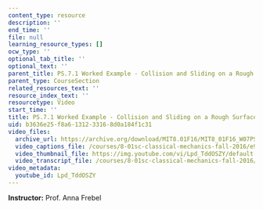 ```yaml
---
content_type: resource
description: ''
end_time: ''
file: null
learning_resource_types: []
ocw_type: ''
optional_tab_title: ''
optional_text: ''
parent_title: PS.7.1 Worked Example - Collision and Sliding on a Rough Surface
parent_type: CourseSection
related_resources_text: ''
resource_index_text: ''
resourcetype: Video
start_time: ''
title: PS.7.1 Worked Example - Collision and Sliding on a Rough Surface
uid: b3636e25-f8a6-1312-3316-8d0a184f1c31
video_files:
  archive_url: https://archive.org/download/MIT8.01F16/MIT8_01F16_W07PS01_360p.mp4
  video_captions_file: /courses/8-01sc-classical-mechanics-fall-2016/e9a8ec6b32155dff952ad45df47508b4_Lpd_TddOSZY.vtt
  video_thumbnail_file: https://img.youtube.com/vi/Lpd_TddOSZY/default.jpg
  video_transcript_file: /courses/8-01sc-classical-mechanics-fall-2016/09e2bca9aff49247fd116081b5b0ed5f_Lpd_TddOSZY.pdf
video_metadata:
  youtube_id: Lpd_TddOSZY
---
```


**Instructor:** Prof. Anna Frebel

